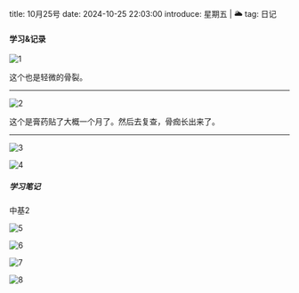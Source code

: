 title: 10月25号
date: 2024-10-25 22:03:00
introduce: 星期五 | 🌥️
tag: 日记

#### 学习&记录

![1](/static/img/2024/10/25/1.jpg)

这个也是轻微的骨裂。

---

![2](/static/img/2024/10/25/2.jpg)

这个是膏药贴了大概一个月了。然后去复查，骨痂长出来了。

---

![3](/static/img/2024/10/25/3.jpg)

![4](/static/img/2024/10/25/4.jpg)

##### 学习笔记

中基2

![5](/static/img/2024/10/25/5.jpg)

![6](/static/img/2024/10/25/6.jpg)

![7](/static/img/2024/10/25/7.jpg)

![8](/static/img/2024/10/25/8.jpg)
